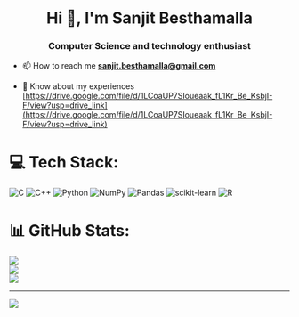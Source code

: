 
<h1 align="center">Hi 👋, I'm Sanjit Besthamalla</h1>
<h3 align="center">Computer Science and technology enthusiast</h3>

- 📫 How to reach me **sanjit.besthamalla@gmail.com**

- 📄 Know about my experiences [https://drive.google.com/file/d/1LCoaUP7SIoueaak_fL1Kr_Be_KsbjI-F/view?usp=drive_link](https://drive.google.com/file/d/1LCoaUP7SIoueaak_fL1Kr_Be_KsbjI-F/view?usp=drive_link)



# 💻 Tech Stack:
![C](https://img.shields.io/badge/c-%2300599C.svg?style=for-the-badge&logo=c&logoColor=white) ![C++](https://img.shields.io/badge/c++-%2300599C.svg?style=for-the-badge&logo=c%2B%2B&logoColor=white) ![Python](https://img.shields.io/badge/python-3670A0?style=for-the-badge&logo=python&logoColor=ffdd54) ![NumPy](https://img.shields.io/badge/numpy-%23013243.svg?style=for-the-badge&logo=numpy&logoColor=white) ![Pandas](https://img.shields.io/badge/pandas-%23150458.svg?style=for-the-badge&logo=pandas&logoColor=white) ![scikit-learn](https://img.shields.io/badge/scikit--learn-%23F7931E.svg?style=for-the-badge&logo=scikit-learn&logoColor=white) ![R](https://img.shields.io/badge/r-%23276DC3.svg?style=for-the-badge&logo=r&logoColor=white)
# 📊 GitHub Stats:
![](https://github-readme-stats.vercel.app/api?username=Sanjit1806&theme=synthwave&hide_border=false&include_all_commits=false&count_private=false)<br/>
![](https://github-readme-streak-stats.herokuapp.com/?user=Sanjit1806&theme=synthwave&hide_border=false)<br/>
![](https://github-readme-stats.vercel.app/api/top-langs/?username=Sanjit1806&theme=synthwave&hide_border=false&include_all_commits=false&count_private=false&layout=compact)

---
[![](https://visitcount.itsvg.in/api?id=Sanjit1806&icon=0&color=0)](https://visitcount.itsvg.in)

<!-- Proudly created with GPRM ( https://gprm.itsvg.in ) -->
